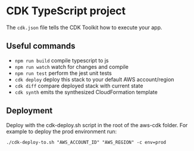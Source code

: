 # CDK TypeScript project

The `cdk.json` file tells the CDK Toolkit how to execute your app.

## Useful commands

* `npm run build`   compile typescript to js
* `npm run watch`   watch for changes and compile
* `npm run test`    perform the jest unit tests
* `cdk deploy`      deploy this stack to your default AWS account/region
* `cdk diff`        compare deployed stack with current state
* `cdk synth`       emits the synthesized CloudFormation template

## Deployment

Deploy with the cdk-deploy.sh script in the root of the aws-cdk folder. For example to deploy the prod environment run:

```./cdk-deploy-to.sh "AWS_ACCOUNT_ID" "AWS_REGION" -c env=prod```
